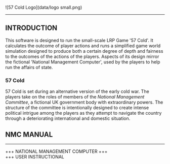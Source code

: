 ![57 Cold Logo](data/logo small.png)

---

## INTRODUCTION

This software is designed to run the small-scale 
LRP Game '57 Cold'. It calculates the outcome of player 
actions and runs a simplified game world simulation 
designed to produce both a certain degree of depth and fairness to the
outcomes of the actions of the players. Aspects of its
design mirror the fictional 'National Management Computer',
used by the players to help run the affairs of state.

### 57 Cold

57 Cold is set during an alternative version of the early
cold war. The players take on the roles of members of the
*National Management Committee*, a fictional UK government
body with extraordinary powers. The structure of the 
committee is intentionally designed to create intense
political intrigue among the players as they attempt to
navigate the country through a deteriorating international
and domestic situation.


## NMC MANUAL

---

+++ NATIONAL MANAGEMENT COMPUTER +++    
+++ USER INSTRUCTIONAL 
